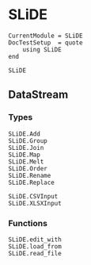 # SLiDE

```@meta
CurrentModule = SLiDE
DocTestSetup  = quote
    using SLiDE
end
```

```@docs
SLiDE
```

## DataStream

### Types

```@docs
SLiDE.Add
SLiDE.Group
SLiDE.Join
SLiDE.Map
SLiDE.Melt
SLiDE.Order
SLiDE.Rename
SLiDE.Replace
```

```@docs
SLiDE.CSVInput
SLiDE.XLSXInput
```

### Functions

```@docs
SLiDE.edit_with
SLiDE.load_from
SLiDE.read_file
```
